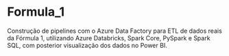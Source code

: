# Formula_1
Construção de pipelines com o Azure Data Factory para ETL de dados reais da Fórmula 1, utilizando Azure Databricks, Spark Core, PySpark e Spark SQL, com posterior visualização dos dados no Power BI.

